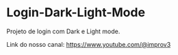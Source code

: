 # Login-Dark-Light-Mode
Projeto de login com Dark e Light mode.


Link do nosso canal: 
https://www.youtube.com/@improv3
